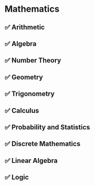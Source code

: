 #  Mathematics 

## ✅ Arithmetic

## ✅ Algebra

## ✅ Number Theory

## ✅ Geometry

## ✅ Trigonometry

## ✅ Calculus

## ✅ Probability and Statistics

## ✅ Discrete Mathematics

## ✅ Linear Algebra

## ✅ Logic



